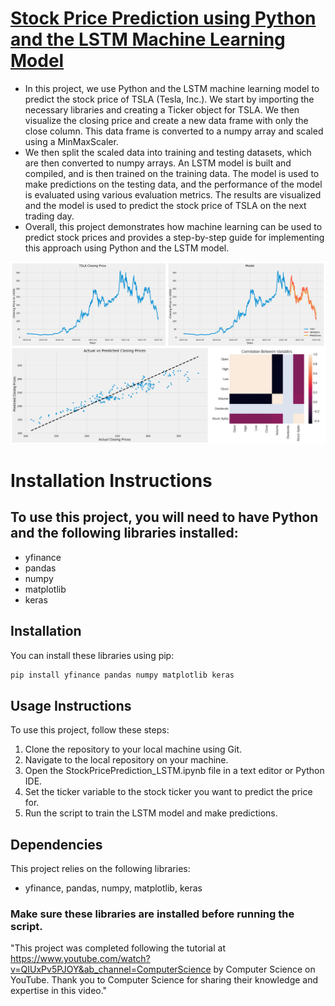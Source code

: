 # [Stock Price Prediction using Python and the LSTM Machine Learning Model](https://github.com/PrashanthReddy47/StockPricePrediction_LSTM/blob/main/StockPricePrediction_LSTM.ipynb)
- In this project, we use Python and the LSTM machine learning model to predict the stock price of TSLA (Tesla, Inc.). We start by importing the necessary libraries and creating a Ticker object for TSLA. We then visualize the closing price and create a new data frame with only the close column. This data frame is converted to a numpy array and scaled using a MinMaxScaler.
- We then split the scaled data into training and testing datasets, which are then converted to numpy arrays. An LSTM model is built and compiled, and is then trained on the training data. The model is used to make predictions on the testing data, and the performance of the model is evaluated using various evaluation metrics. The results are visualized and the model is used to predict the stock price of TSLA on the next trading day.
- Overall, this project demonstrates how machine learning can be used to predict stock prices and provides a step-by-step guide for implementing this approach using Python and the LSTM model.

![Correlation]( https://github.com/PrashanthReddy47/StockPricePrediction_LSTM/blob/main/Results/Final_Result.png?raw=true)

# Installation Instructions
## To use this project, you will need to have Python and the following libraries installed:

- 	yfinance
-	pandas
-	numpy
-	matplotlib
-	keras

## Installation


You can install these libraries using pip:
```sh
pip install yfinance pandas numpy matplotlib keras 
```
## Usage Instructions

To use this project, follow these steps:
1.	Clone the repository to your local machine using Git.
2.	Navigate to the local repository on your machine.
3.	Open the StockPricePrediction_LSTM.ipynb file in a text editor or Python IDE.
4.	Set the ticker variable to the stock ticker you want to predict the price for.
5.	Run the script to train the LSTM model and make predictions.

## Dependencies
This project relies on the following libraries:
-	yfinance, pandas, numpy, matplotlib, keras

### Make sure these libraries are installed before running the script.

"This project was completed following the tutorial at https://www.youtube.com/watch?v=QIUxPv5PJOY&ab_channel=ComputerScience by Computer Science on YouTube. Thank you to Computer Science for sharing their knowledge and expertise in this video."


